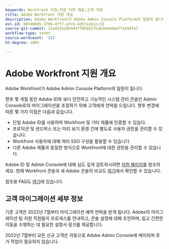 ```yaml
---
keywords: Workfront 지원;지원 티켓 제출;고객 지원
title: Adobe Workfront 지원 개요
description: Adobe Workfront가 Adobe Admin Console Platform의 일원이 됩니다.
exl-id: 00740005-270b-4ff7-afcb-4d5fa161cc32
source-git-commit: 12a432e20b4447f05b617ba63b4e6baf7a54dfe7
workflow-type: tm+mt
source-wordcount: '221'
ht-degree: 100%

---
```


# Adobe Workfront 지원 개요

Adobe Workfront가 Adobe Admin Console Platform의 일원이 됩니다.

향후 몇 개월 동안 Adobe ID와 보다 안전하고 기능적인 시스템 관리 콘솔인 Admin Console로의 마이그레이션을 조정하기 위해 고객에게 연락을 드립니다. 향후 변경에 따른 몇 가지 이점은 다음과 같습니다.

* 단일 Adobe ID를 사용하여 Workfront 및 기타 제품에 인증할 수 있습다.
* 프로덕션 및 샌드박스 또는 미리 보기 환경 간에 별도로 사용자 권한을 관리할 수 있습니다.
* Workfront 사용자에 대해 여러 SSO 구성을 활용할 수 있습니다.
* 다른 Adobe 제품과 동일한 방식으로 Workfront에 대한 권한을 관리할 수 있습니다.

Adobe ID 및 Admin Console에 대해 심도 깊게 검토하시려면 [지원 페이지](https://helpx.adobe.com/kr/enterprise/admin-guide.html)를 참조하세요. 현재 Workfront 콘솔과 새 Adobe 콘솔의 비교도 [여기](https://one.workfront.com/s/document-item?bundleId=the-new-workfront-experience&amp;topicId=Content%2FAdministration_and_Setup%2FGet_started-WF_administration%2Factions-in-admin-console.htm&amp;_LANG=enus)에서 확인할 수 있습니다.

<!--
New URL for July 27:
https://experienceleague.adobe.com/docs/workfront/using/administration-and-setup/get-started-administration/actions-in-admin-console.html
-->

참조용 FAQ도 [여기](faq.md)에 있습니다.

## 고객 마이그레이션 세부 정보

기존 고객은 2022년 7월부터 마이그레이션 예약 연락을 받게 됩니다.  Adobe의 마이그레이션 팀 지원 직원들이 프로세스를 안내하고, 콘솔 설정에 대해 조언하며, 쉽고 간편한 이동을 수행하는 데 필요한 설명서 링크를 제공합니다.

2022년 7월부터 모든 신규 고객은 자동으로 Adobe Admin Console에 배치되며 추가 작업이 필요하지 않습니다.